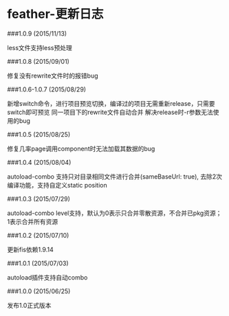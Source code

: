 feather-更新日志
====================

###1.0.9 (2015/11/13)

less文件支持less预处理

###1.0.8 (2015/09/01)

修复没有rewrite文件时的报错bug

###1.0.6-1.0.7 (2015/08/29)

新增switch命令，进行项目预览切换，编译过的项目无需重新release，只需要switch即可预览
同一项目下的rewrite文件自动合并
解决release时-r参数无法使用的bug

###1.0.5 (2015/08/25)

修复几率page调用component时无法加载其数据的bug

###1.0.4 (2015/08/04)

autoload-combo 支持只对目录相同文件进行合并(sameBaseUrl: true), 去除2次编译功能，支持自定义static position

###1.0.3 (2015/07/29)

autoload-combo level支持，默认为0表示只合并零散资源，不合并已pkg资源；1表示合并所有资源

###1.0.2 (2015/07/10)

更新fis依赖1.9.14

###1.0.1 (2015/07/03)

autoload插件支持自动combo

###1.0.0 (2015/06/25)

发布1.0正式版本